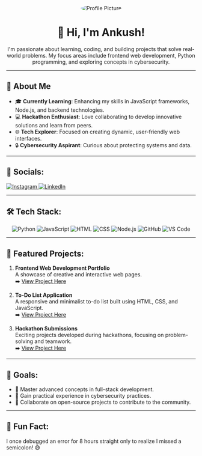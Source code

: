 <div align="center">
  <img src="#" alt="Profile Picture" style="border-radius:50%">
  <h1>👋 Hi, I'm Ankush!</h1>
  <p>I'm passionate about learning, coding, and building projects that solve real-world problems. My focus areas include frontend web development, Python programming, and exploring concepts in cybersecurity.</p>
</div>

---

## 🌟 About Me
- 🎓 **Currently Learning**: Enhancing my skills in JavaScript frameworks, Node.js, and backend technologies.
- 💻 **Hackathon Enthusiast**: Love collaborating to develop innovative solutions and learn from peers.
- 🌐 **Tech Explorer**: Focused on creating dynamic, user-friendly web interfaces.
- 🔒 **Cybersecurity Aspirant**: Curious about protecting systems and data.

---

## 📱 Socials:
<p align="left">
  <a href="https://instagram.com/yourusername" target="_blank">
    <img src="https://img.shields.io/badge/Instagram-E4405F?style=for-the-badge&logo=instagram&logoColor=white" alt="Instagram">
  </a>
  <a href="https://linkedin.com/in/yourusername" target="_blank">
    <img src="https://img.shields.io/badge/LinkedIn-0077B5?style=for-the-badge&logo=linkedin&logoColor=white" alt="LinkedIn">
  </a>
</p>

---

## 🛠️ Tech Stack:
<div align="center">
  <img src="https://img.shields.io/badge/Python-3776AB?style=for-the-badge&logo=python&logoColor=white" alt="Python">
  <img src="https://img.shields.io/badge/JavaScript-F7DF1E?style=for-the-badge&logo=javascript&logoColor=black" alt="JavaScript">
  <img src="https://img.shields.io/badge/HTML-E34F26?style=for-the-badge&logo=html5&logoColor=white" alt="HTML">
  <img src="https://img.shields.io/badge/CSS-1572B6?style=for-the-badge&logo=css3&logoColor=white" alt="CSS">
  <img src="https://img.shields.io/badge/Node.js-339933?style=for-the-badge&logo=nodedotjs&logoColor=white" alt="Node.js">
  <img src="https://img.shields.io/badge/GitHub-181717?style=for-the-badge&logo=github&logoColor=white" alt="GitHub">
  <img src="https://img.shields.io/badge/VS%20Code-007ACC?style=for-the-badge&logo=visualstudiocode&logoColor=white" alt="VS Code">
</div>

---

## 📂 Featured Projects:
1. **Frontend Web Development Portfolio**  
   A showcase of creative and interactive web pages.  
   ➡️ [View Project Here](#)

2. **To-Do List Application**  
   A responsive and minimalist to-do list built using HTML, CSS, and JavaScript.  
   ➡️ [View Project Here](#)

3. **Hackathon Submissions**  
   Exciting projects developed during hackathons, focusing on problem-solving and teamwork.  
   ➡️ [View Project Here](#)

---

## 🎯 Goals:
- 🌟 Master advanced concepts in full-stack development.
- 🌟 Gain practical experience in cybersecurity practices.
- 🌟 Collaborate on open-source projects to contribute to the community.

---

## 🎉 Fun Fact:
I once debugged an error for 8 hours straight only to realize I missed a semicolon! 😅





<!---
Ankush-stack616/Ankush-stack616 is a ✨ special ✨ repository because its `README.md` (this file) appears on your GitHub profile.
You can click the Preview link to take a look at your changes.
--->
